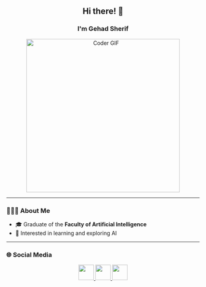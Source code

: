 <h2 align="center">Hi there! 👋</h2>

<h3 align="center">I'm Gehad Sherif</h3>

<p align="center">
  <img src="https://media.giphy.com/media/SWoSkN6DxTszqIKEqv/giphy.gif" alt="Coder GIF" width="400">
</p>

---

### 👩🏻‍💻 About Me
- 🎓 Graduate of the **Faculty of Artificial Intelligence**
- 🤖 Interested in learning and exploring AI

---

### 🌐 Social Media
<p align="center">
  <a href="https://github.com/gehado2002" target="_blank">
    <img src="https://cdn.jsdelivr.net/gh/devicons/devicon/icons/github/github-original.svg" width="40" height="40"/>
  </a>
  <a href="https://www.linkedin.com/in/gehad-sherif-6447a3342/" target="_blank">
    <img src="https://cdn.jsdelivr.net/gh/devicons/devicon/icons/linkedin/linkedin-original.svg" width="40" height="40"/>
  </a>
  <a href="https://www.instagram.com/gehadsherif94/" target="_blank">
    <img src="https://cdn-icons-png.flaticon.com/512/2111/2111463.png" width="40" height="40"/>
  </a>
</p>
